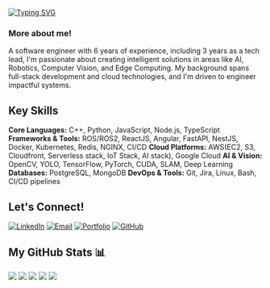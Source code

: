 [![Typing SVG](https://readme-typing-svg.demolab.com?font=Fira+Code&pause=1000&width=435&lines=Hi%2C+I'm+Mo+Torab+Shaikh!+👋;My+areas+of+interests+are;-+Edge+Computing;-+Computer+Vision;-+Robotics+Software+Engineering;-+Full+Stack+Development;-+Cloud+Computing)](https://git.io/typing-svg)

### More about me!
A software engineer with 6 years of experience, including 3 years as a tech lead, I'm passionate about creating intelligent solutions in areas like AI, Robotics, Computer Vision, and Edge Computing. My background spans full-stack development and cloud technologies, and I'm driven to engineer impactful systems.

## Key Skills
**Core Languages:** C++, Python, JavaScript, Node.js, TypeScript
**Frameworks & Tools:** ROS/ROS2, ReactJS, Angular, FastAPI, NestJS, Docker, Kubernetes, Redis, NGINX, CI/CD
**Cloud Platforms:** AWS(EC2, S3, Cloudfront, Serverless stack, IoT Stack, AI stack), Google Cloud
**AI & Vision:** OpenCV, YOLO, TensorFlow, PyTorch, CUDA, SLAM, Deep Learning
**Databases:** PostgreSQL, MongoDB
**DevOps & Tools:** Git, Jira, Linux, Bash, CI/CD pipelines

## Let's Connect!
[![LinkedIn](https://img.shields.io/badge/linkedin-%230077B5.svg?style=for-the-badge&logo=linkedin&logoColor=white)](https://www.linkedin.com/in/torab-shaikh/)
[![Email](https://img.shields.io/badge/Email-D14836?style=for-the-badge&logo=gmail&logoColor=white)](mailto:torabshaikh5@gmail.com)
[![Portfolio](https://img.shields.io/badge/Portfolio-%23000000.svg?style=for-the-badge&logo=firefox&logoColor=#FF7139)](https://torabshaikh.github.io/)
[![GitHub](https://img.shields.io/badge/github-%23121011.svg?style=for-the-badge&logo=github&logoColor=white)](https://github.com/torabshaikh)

## My GitHub Stats 📊
![](http://github-profile-summary-cards.vercel.app/api/cards/profile-details?username=torabshaikh&theme=gotham)
![](http://github-profile-summary-cards.vercel.app/api/cards/repos-per-language?username=torabshaikh&theme=gotham)
![](http://github-profile-summary-cards.vercel.app/api/cards/most-commit-language?username=torabshaikh&theme=gotham)
![](http://github-profile-summary-cards.vercel.app/api/cards/stats?username=torabshaikh&theme=gotham)
![](http://github-profile-summary-cards.vercel.app/api/cards/productive-time?username=torabshaikh&theme=gotham&utcOffset=-240)
